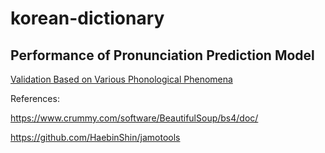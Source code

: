 # korean-dictionary

## Performance of Pronunciation Prediction Model
[Validation Based on Various Phonological Phenomena](https://github.com/benteechur/korean-dictionary/blob/main/pronunciation-prediction/05_validation.ipynb)

References:

https://www.crummy.com/software/BeautifulSoup/bs4/doc/

https://github.com/HaebinShin/jamotools
